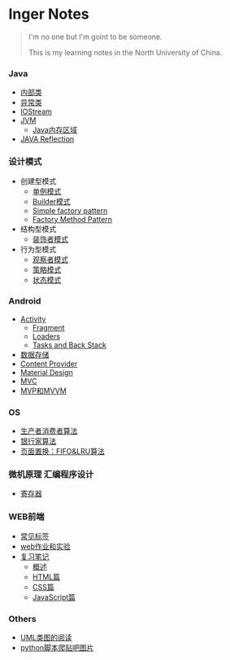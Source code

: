 Inger Notes 
============

> I'm no one but I'm goint to be someone.
>
> This is my learning notes in the North University of China.

### Java

* [内部类](https://github.com/Joki-memeda/MyLearning/blob/master/Java/内部类.md)
* [异常类](https://github.com/Joki-memeda/MyLearning/blob/master/Java/异常类.md)
* [IOStream](https://github.com/Joki-memeda/MyLearning/blob/master/Java/IOStream.md)
* [JVM](https://github.com/Joki-memeda/MyLearning/blob/master/Java/IOStream.md)
    * [Java内存区域](https://github.com/Joki-memeda/MyLearning/blob/master/Java/JVM/Java%E5%86%85%E5%AD%98%E5%8C%BA%E5%9F%9F.md)
* [JAVA Reflection](https://github.com/Joki-memeda/MyLearning/tree/master/Java/Java%20Reflection)

### 设计模式

* 创建型模式
    * [单例模式](https://github.com/Joki-memeda/MyLearning/blob/master/DesignPattern/%E5%8D%95%E4%BE%8B%E6%A8%A1%E5%BC%8F.md)
    * [Builder模式](https://github.com/Joki-memeda/MyLearning/blob/master/DesignPattern/Builder%E6%A8%A1%E5%BC%8F.md)
    * [Simple factory pattern](https://github.com/Joki-memeda/MyLearning/tree/master/DesignPattern/Simple%20Factory%20Pattern)
    * [Factory Method Pattern](https://github.com/Joki-memeda/MyLearning/tree/master/DesignPattern/Factory%20Method%20Pattern)
* 结构型模式
    * [装饰者模式](https://github.com/Joki-memeda/MyLearning/tree/master/DesignPattern/Decorator%20Pattern)
* 行为型模式
    * [观察者模式](https://github.com/Joki-memeda/MyLearning/blob/master/DesignPattern/Observer模式.md)
    * [策略模式](https://github.com/Joki-memeda/MyLearning/blob/master/DesignPattern/%E7%AD%96%E7%95%A5%E6%A8%A1%E5%BC%8F.md)
    * [状态模式](https://github.com/Joki-memeda/MyLearning/blob/master/DesignPattern/状态模式.md)

### Android

* [Activity](https://github.com/Joki-memeda/MyLearning/blob/master/Android%E6%9E%B6%E6%9E%84/Activity)
    * [Fragment](https://github.com/Joki-memeda/MyLearning/blob/master/Android%E6%9E%B6%E6%9E%84/Activity/Fragment.md)
    * [Loaders](https://github.com/Joki-memeda/MyLearning/blob/master/Android%E6%9E%B6%E6%9E%84/Activity/Loaders.md)
    * [Tasks and Back Stack](https://github.com/Joki-memeda/MyLearning/blob/master/Android%E6%9E%B6%E6%9E%84/Activity/.md)
* [数据存储](https://github.com/Joki-memeda/MyLearning/blob/master/Android%E6%9E%B6%E6%9E%84/%E6%95%B0%E6%8D%AE%E5%AD%98%E5%82%A8.md)
* [Content Provider](https://github.com/Joki-memeda/MyLearning/blob/master/Android%E6%9E%B6%E6%9E%84/Android%E5%9F%BA%E7%A1%80/%E6%8E%A2%E7%A9%B6%E5%86%85%E5%AE%B9%E6%8F%90%E4%BE%9B%E5%99%A8.md)
* [Material Design]()
* [MVC](https://github.com/Joki-memeda/MyLearning/blob/master/DesignPattern/%E7%BB%8F%E5%85%B8MVC.md)
* [MVP和MVVM](https://github.com/Joki-memeda/MyLearning/blob/master/Android%E6%9E%B6%E6%9E%84/MVP%E5%92%8CMVVM%E6%A1%86%E6%9E%B6.md)
### OS

* [生产者消费者算法](https://github.com/Joki-memeda/MyLearning/blob/master/OS/Producer-consumer.c)
* [银行家算法](https://github.com/Joki-memeda/MyLearning/blob/master/OS/banker.cpp)
* [页面置换：FIFO&LRU算法](https://github.com/Joki-memeda/MyLearning/blob/master/OS/FIFO.c)

### 微机原理 汇编程序设计

* [寄存器](https://github.com/Joki-memeda/MyLearning/blob/master/assembly/%E5%AF%84%E5%AD%98%E5%99%A8.md)

### WEB前端

* [常见标签](https://github.com/Joki-memeda/MyLearning/blob/master/Web%20front/Html5%20Label.md)
* [web作业和实验](https://github.com/Joki-memeda/MyLearning/tree/master/Web%20front/homework)
* [复习笔记](https://github.com/Joki-memeda/MyLearning/tree/master/Web%20front/WEB%E5%89%8D%E7%AB%AF%E5%A4%8D%E4%B9%A0%E7%AC%94%E8%AE%B0)
  * [概述](https://github.com/Joki-memeda/MyLearning/blob/master/Web%20front/WEB%E5%89%8D%E7%AB%AF%E5%A4%8D%E4%B9%A0%E7%AC%94%E8%AE%B0/WEB%E5%89%8D%E7%AB%AF%E5%A4%8D%E4%B9%A0%E7%AC%94%E8%AE%B0.md)
  * [HTML篇](https://github.com/Joki-memeda/MyLearning/blob/master/Web%20front/WEB%E5%89%8D%E7%AB%AF%E5%A4%8D%E4%B9%A0%E7%AC%94%E8%AE%B0/HTML.md)
  * [CSS篇](https://github.com/Joki-memeda/MyLearning/blob/master/Web%20front/WEB%E5%89%8D%E7%AB%AF%E5%A4%8D%E4%B9%A0%E7%AC%94%E8%AE%B0/CSS%E7%AF%87.md)
  * [JavaScript篇](https://github.com/Joki-memeda/MyLearning/blob/master/Web%20front/WEB%E5%89%8D%E7%AB%AF%E5%A4%8D%E4%B9%A0%E7%AC%94%E8%AE%B0/JavaScript%E7%AF%87.md)

### Others
* [UML类图的阅读](https://github.com/Joki-memeda/MyLearning/blob/master/Others/UML%E7%B1%BB%E5%9B%BE%E7%9A%84%E9%98%85%E8%AF%BB.md)
* [python脚本爬贴吧图片](https://github.com/Joki-memeda/MyLearning/blob/master/Others/%E8%AE%B0%E6%88%91%E7%9A%84%E7%AC%AC%E4%B8%80%E6%AC%A1%E6%89%B9%E9%87%8F%E6%8A%93%E5%8F%96%E7%BD%91%E9%A1%B5%E5%9B%BE%E7%89%87%E7%9A%84%E7%BB%8F%E5%8E%86.md)
